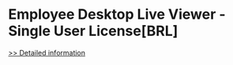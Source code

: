 # Employee Desktop Live Viewer - Single User License[BRL]
[>> Detailed information](https://secure.element5.com/esales/product.html?productid=300384703&affiliateid=200057808)